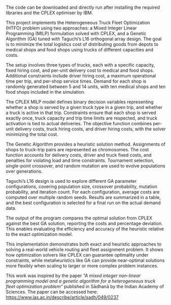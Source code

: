 The code can be downloaded and directly run after installing the required libraries and the CPLEX optimiser by IBM.

This project implements the Heterogeneous Truck Fleet Optimization (HTFO) problem using two approaches: a Mixed Integer Linear Programming (MILP) formulation solved with CPLEX, and a Genetic Algorithm (GA) tuned with Taguchi’s L16 orthogonal array design. The goal is to minimize the total logistics cost of distributing goods from depots to medical shops and food shops using trucks of different capacities and costs.  

The setup involves three types of trucks, each with a specific capacity, fixed hiring cost, and per-unit delivery cost to medical and food shops. Additional constraints include driver hiring cost, a maximum operational time per trip, and per-shop service times. Demand for each shop is randomly generated between 5 and 14 units, with ten medical shops and ten food shops included in the simulation.  

The CPLEX MILP model defines binary decision variables representing whether a shop is served by a given truck type in a given trip, and whether a truck is active in that trip. Constraints ensure that each shop is served exactly once, truck capacity and trip time limits are respected, and truck activation is tied to actual deliveries. The objective function combines per-unit delivery costs, truck hiring costs, and driver hiring costs, with the solver minimizing the total cost.  

The Genetic Algorithm provides a heuristic solution method. Assignments of shops to truck-trip pairs are represented as chromosomes. The cost function accounts for delivery costs, driver and truck fixed costs, and penalties for violating load and time constraints. Tournament selection, single-point crossover, and random mutation are used to evolve populations over generations.  

Taguchi’s L16 design is used to explore different GA parameter configurations, covering population size, crossover probability, mutation probability, and iteration count. For each configuration, average costs are computed over multiple random seeds. Results are summarized in a table, and the best configuration is selected for a final run on the actual demand data.  

The output of the program compares the optimal solution from CPLEX against the best GA solution, reporting the costs and percentage deviation. This enables evaluating the efficiency and accuracy of the heuristic relative to the exact optimization model.  

This implementation demonstrates both exact and heuristic approaches to solving a real-world vehicle routing and fleet assignment problem. It shows how optimization solvers like CPLEX can guarantee optimality under constraints, while metaheuristics like GA can provide near-optimal solutions more flexibly when scaling to larger or more complex problem instances.  

This work was inspired by the paper *"A mixed integer non-linear programming model and a genetic algorithm for a heterogeneous truck fleet optimization problem"* published in Sādhanā by the Indian Academy of Sciences. The paper can be accessed here: https://www.ias.ac.in/describe/article/sadh/049/0237

